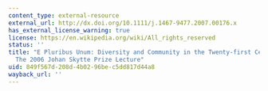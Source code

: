 ```yaml
---
content_type: external-resource
external_url: http://dx.doi.org/10.1111/j.1467-9477.2007.00176.x
has_external_license_warning: true
license: https://en.wikipedia.org/wiki/All_rights_reserved
status: ''
title: "E Pluribus Unum: Diversity and Community in the Twenty-first Century\u2014\
  The 2006 Johan Skytte Prize Lecture"
uid: 849f567d-208d-4b02-96be-c5dd817d44a8
wayback_url: ''
---
```

